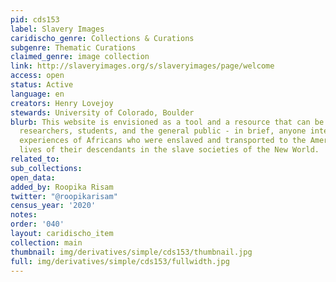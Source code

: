 ```yaml
---
pid: cds153
label: Slavery Images
caridischo_genre: Collections & Curations
subgenre: Thematic Curations
claimed_genre: image collection
link: http://slaveryimages.org/s/slaveryimages/page/welcome
access: open
status: Active
language: en
creators: Henry Lovejoy
stewards: University of Colorado, Boulder
blurb: This website is envisioned as a tool and a resource that can be used by teachers,
  researchers, students, and the general public - in brief, anyone interested in the
  experiences of Africans who were enslaved and transported to the Americas and the
  lives of their descendants in the slave societies of the New World.
related_to:
sub_collections:
open_data:
added_by: Roopika Risam
twitter: "@roopikarisam"
census_year: '2020'
notes:
order: '040'
layout: caridischo_item
collection: main
thumbnail: img/derivatives/simple/cds153/thumbnail.jpg
full: img/derivatives/simple/cds153/fullwidth.jpg
---
```


